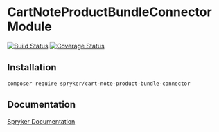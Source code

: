 # CartNoteProductBundleConnector Module
[![Build Status](https://travis-ci.org/spryker/cart-note-product-bundle-connector.svg)](https://travis-ci.org/spryker/cart-note-product-bundle-connector)
[![Coverage Status](https://coveralls.io/repos/github/spryker/cart-note-product-bundle-connector/badge.svg)](https://coveralls.io/github/spryker/cart-note-product-bundle-connector)


## Installation

```
composer require spryker/cart-note-product-bundle-connector
```

## Documentation

[Spryker Documentation](https://academy.spryker.com/developing_with_spryker/module_guide/modules.html)
